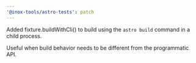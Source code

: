 ```yaml
---
'@inox-tools/astro-tests': patch
---
```


Added fixture.buildWithCli() to build using the `astro build` command in a child process.

Useful when build behavior needs to be different from the programmatic API.

